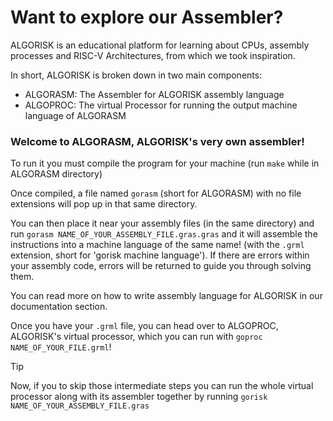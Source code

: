 # Want to explore our Assembler?

ALGORISK is an educational platform for learning about CPUs, assembly processes and RISC-V Architectures, from which we took inspiration.

In short, ALGORISK is broken down in two main components:
- ALGORASM: The Assembler for ALGORISK assembly language
- ALGOPROC: The virtual Processor for running the output machine language of ALGORASM

### Welcome to ALGORASM, ALGORISK's very own assembler!

To run it you must compile the program for your machine (run `make` while in ALGORASM directory)

Once compiled, a file named `gorasm` (short for ALGORASM) with no file extensions will pop up in that same directory.

You can then place it near your assembly files (in the same directory) and run `gorasm NAME_OF_YOUR_ASSEMBLY_FILE.gras.gras` and it will assemble the instructions into a machine language of the same name! (with the `.grml` extension, short for 'gorisk machine language'). If there are errors within your assembly code, errors will be returned to guide you through solving them.

You can read more on how to write assembly language for ALGORISK in our documentation section.

Once you have your `.grml` file, you can head over to ALGOPROC, ALGORISK's virtual processor, which you can run with `goproc NAME_OF_YOUR_FILE.grml`!

> [!TIP]
> Now, if you to skip those intermediate steps you can run the whole virtual processor along with its assembler together by running `gorisk NAME_OF_YOUR_ASSEMBLY_FILE.gras`
